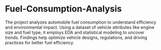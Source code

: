 # Fuel-Consumption-Analysis
The project analyzes automobile fuel consumption to understand efficiency and environmental impact. Using a dataset of vehicle attributes like engine size and fuel type, it employs EDA and statistical modeling to uncover trends. Findings help optimize vehicle designs, regulations, and driving practices for better fuel efficiency.
